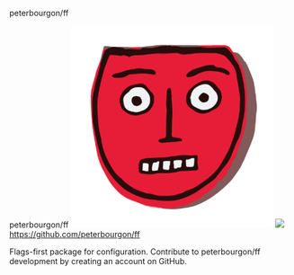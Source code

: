 peterbourgon/ff

peterbourgon/ff
![](../_resources/2e2321e2a58e126ba05b3674bb5c53d2.png)
![](../_resources/7f969f62ee272a3be19966806fff4ad5.png)https://github.com/peterbourgon/ff

Flags-first package for configuration. Contribute to peterbourgon/ff development by creating an account on GitHub.